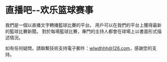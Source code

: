 # 直播吧--欢乐篮球赛事

我們是一個以直播文字轉播籃球比賽的平台。 用戶可以在我們的平台上獲得最新的籃球比賽新聞。 對於每場籃球比賽，專門的主持人都會在球場上以書面形式描述情況。

如有任何疑問，請聯繫技術支持電子郵件：wlwdhhh@126.com，感謝您的支持。
